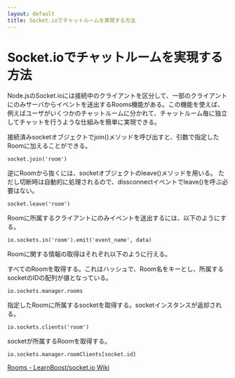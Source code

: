 ```yaml
---
layout: default
title: Socket.ioでチャットルームを実現する方法
---
```


# Socket.ioでチャットルームを実現する方法

Node.jsのSocket.ioには接続中のクライアントを区分して、一部のクライアントにのみサーバからイベントを送出するRooms機能がある。この機能を使えば、例えばユーザがいくつかのチャットルームに分かれて、チャットルーム毎に独立してチャットを行うような仕組みを簡単に実現できる。

接続済みsocketオブジェクトでjoin()メソッドを呼び出すと、引数で指定したRoomに加えることができる。

    socket.join('room')

逆にRoomから抜くには、socketオブジェクトのleave()メソッドを用いる。
ただし切断時は自動的に処理されるので、dissconnectイベントでleave()を呼ぶ必要はない。

    socket.leave('room')

Roomに所属するクライアントにのみイベントを送出するには、以下のようにする。

    io.sockets.in('room').emit('event_name', data)

Roomに関する情報の取得はそれぞれ以下のように行える。

すべてのRoomを取得する。これはハッシュで、Room名をキーとし、所属するsocketのIDの配列が値となっている。

    io.sockets.manager.rooms

指定したRoomに所属するsocketを取得する。socketインスタンスが返却される。

    io.sockets.clients('room')

socketが所属するRoomを取得する。

    io.sockets.manager.roomClients[socket.id]

[Rooms - LearnBoost/socket.io Wiki](https://github.com/LearnBoost/socket.io/wiki/Rooms)
